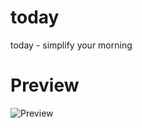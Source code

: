 # today
today - simplify your morning

# Preview
![Preview](https://github.com/mkchoi212/today/blob/master/today_app_preview.gif)
